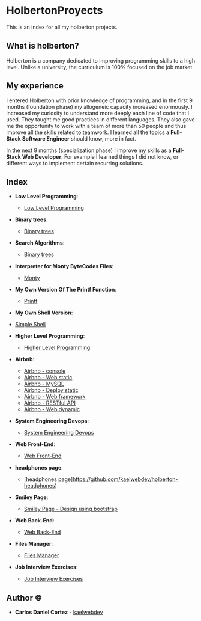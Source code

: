 # HolbertonProyects
This is an index for all my holberton projects.

## What is holberton?

Holberton is a company dedicated to improving programming skills to a high level. Unlike a university, the curriculum is 100% focused on the job market.

## My experience
I entered Holberton with prior knowledge of programming, and in the first 9 months (foundation phase) my allogeneic capacity increased enormously. I increased my curiosity to understand more deeply each line of code that I used. They taught me good practices in different languages. They also gave me the opportunity to work with a team of more than 50 people and thus improve all the skills related to teamwork. I learned all the topics a **Full-Stack Software Engineer** should know, more in fact.

In the next 9 months (specialization phase) I improve my skills as a **Full-Stack Web Developer**. For example I learned things I did not know, or different ways to implement certain recurring solutions.

## Index

* **Low Level Programming**:
  * [Low Level Programming](https://github.com/kaelwebdev/holbertonschool-low_level_programming)
  
* **Binary trees**:
  * [Binary trees](https://github.com/kaelwebdev/binary_trees)
  
* **Search Algorithms**:
  * [Binary trees](https://github.com/kaelwebdev/binary_trees)
  
* **Interpreter for Monty ByteCodes Files**:
  * [Monty](https://github.com/kaelwebdev/monty)
  
* **My Own Version Of The Printf Function**:
  * [Printf](https://github.com/kaelwebdev/printf)
  
 * **My Own Shell Version**:
  * [Simple Shell](https://github.com/felipesv/simple_shell)
  
* **Higher Level Programming**:
  * [Higher Level Programming](https://github.com/kaelwebdev/holbertonschool-higher_level_programming)
  
* **Airbnb**: 
  * [Airbnb - console](https://github.com/kaelwebdev/AirBnB_clone)
  * [Airbnb - Web static](https://github.com/kaelwebdev/AirBnB_clone_v2/tree/master/web_static)
  * [Airbnb - MySQL](https://github.com/kaelwebdev/AirBnB_clone_v2)
  * [Airbnb - Deploy static](https://github.com/kaelwebdev/AirBnB_clone_v2)
  * [Airbnb - Web framework](https://github.com/kaelwebdev/AirBnB_clone_v2/tree/master/web_flask)
  * [Airbnb - RESTful API](https://github.com/kaelwebdev/AirBnB_clone_v3)
  * [Airbnb - Web dynamic](https://github.com/kaelwebdev/https://github.com/kaelwebdev/AirBnB_clone_v4)
  
* **System Engineering Devops**:
  * [System Engineering Devops](https://github.com/kaelwebdev/holberton-system_engineering-devops)
  
* **Web Front-End**:
  * [Web Front-End](https://github.com/kaelwebdev/holbertonschool-web_front_end)
  
* **headphones page**:
  * [headphones page]https://github.com/kaelwebdev/holberton-headphones)
  
* **Smiley Page**:
  * [Smiley Page - Design using bootstrap](https://github.com/kaelwebdev/holberton-smiling-school)
  
* **Web Back-End**:
  * [Web Back-End](https://github.com/kaelwebdev/holbertonschool-web_back_end)
  
* **Files Manager**:
  * [Files Manager](https://github.com/kaelwebdev/holbertonschool-files_manager)
  
* **Job Interview Exercises**:
  * [Job Interview Exercises](https://github.com/kaelwebdev/holbertonschool-interview)


## Author :copyright:
* **Carlos Daniel Cortez** - [kaelwebdev](https://github.com/kaelwebdev)
